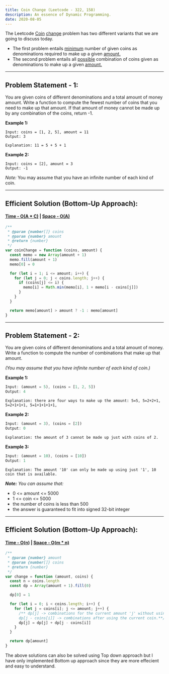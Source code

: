 ```yaml
---
title: Coin Change (Leetcode - 322, 158)
description: An essence of Dynamic Programming.
date: 2020-08-05
---
```


The Leetcode <ins class="sub-ins-2">Coin</ins> <ins class="sub-ins-2">change</ins> problem has two different variants that we are going to discuss today.

- The first problem entails <ins class="sub-ins-2">minimum</ins> number of given coins as denominations required to make up a given <ins class="sub-ins-2">amount.</ins>
- The second problem entails all <ins class="sub-ins-2">possible</ins> combination of coins given as denominations to make up a given <ins class="sub-ins-2">amount.</ins>

---

## Problem Statement - 1:

You are given coins of different denominations and a total amount of money amount. Write a function to compute the fewest number of coins that you need to make up that amount. If that amount of money cannot be made up by any combination of the coins, return -1.

**Example 1:**

```
Input: coins = [1, 2, 5], amount = 11
Output: 3
```

`Explanation: 11 = 5 + 5 + 1`

**Example 2:**

```
Input: coins = [2], amount = 3
Output: -1
```

_Note:_
You may assume that you have an infinite number of each kind of coin.

---

## Efficient Solution (Bottom-Up Approach):

#### <ins class="sub-ins">Time - O(A \* C)</ins> | <ins class="sub-ins">Space - O(A)</ins>

```javascript
/**
 * @param {number[]} coins
 * @param {number} amount
 * @return {number}
 */
var coinChange = function (coins, amount) {
  const memo = new Array(amount + 1)
  memo.fill(amount + 1)
  memo[0] = 0

  for (let i = 1; i <= amount; i++) {
    for (let j = 0; j < coins.length; j++) {
      if (coins[j] <= i) {
        memo[i] = Math.min(memo[i], 1 + memo[i - coins[j]])
      }
    }
  }

  return memo[amount] > amount ? -1 : memo[amount]
}
```

---

## Problem Statement - 2:

You are given coins of different denominations and a total amount of money. Write a function to compute the number of combinations that make up that amount.

_(You may assume that you have infinite number of each kind of coin.)_

**Example 1:**

```javascript
Input: (amount = 5), (coins = [1, 2, 5])
Output: 4
```

`Explanation: there are four ways to make up the amount: 5=5, 5=2+2+1, 5=2+1+1+1, 5=1+1+1+1+1,`

**Example 2:**

```javascript
Input: (amount = 3), (coins = [2])
Output: 0
```

`Explanation: the amount of 3 cannot be made up just with coins of 2.`

**Example 3:**

```javascript
Input: (amount = 10), (coins = [10])
Output: 1
```

`Explanation: The amount '10' can only be made up using just '1', 10 coin that is available.`

**_Note:_** _You can assume that:_

- 0 <= amount <= 5000
- 1 <= coin <= 5000
- the number of coins is less than 500
- the answer is guaranteed to fit into signed 32-bit integer

---

## Efficient Solution (Bottom-Up Approach):

#### <ins class="sub-ins">Time - O(n)</ins> | <ins class="sub-ins">Space - O(m \* n)</ins>

```javascript
/**
 * @param {number} amount
 * @param {number[]} coins
 * @return {number}
 */
var change = function (amount, coins) {
  const n = coins.length
  const dp = Array(amount + 1).fill(0)

  dp[0] = 1

  for (let i = 0; i < coins.length; i++) {
    for (let j = coins[i]; j <= amount; j++) {
      /** dp[j] -> combinations for the current amount 'j' without using the current coin.
      dp[j - coins[i]] -> combinations after using the current coin.**/
      dp[j] = dp[j] + dp[j - coins[i]]
    }
  }

  return dp[amount]
}
```

The above solutions can also be solved using Top down approach but I have only implemented Bottom up approach since they are more effecient and easy to understand.
